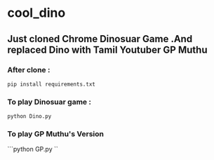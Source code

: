 # cool_dino
## Just cloned Chrome Dinosuar Game .And replaced Dino with Tamil Youtuber GP Muthu 
 
### After clone : 
 ```pip install requirements.txt```
 
### To play Dinosuar game :
 
 ```python Dino.py ```
 
### To play  GP Muthu's Version 

```python GP.py ``
 

 
 
 
 
